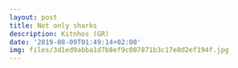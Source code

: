 ```yaml
---
layout: post
title: Not only sharks
description: Kitnhos (GR)
date: '2019-08-09T01:49:14+02:00'
img: files/3d1ed9abba1d7b8ef9c007871b3c17e8d2ef194f.jpg
---
```

